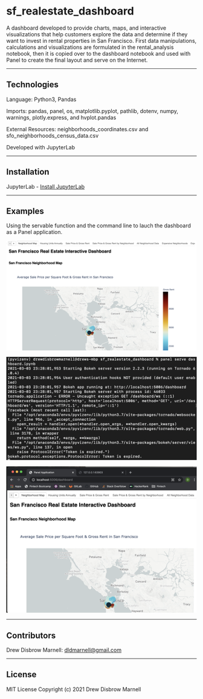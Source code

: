 # sf_realestate_dashboard

A dashboard developed to provide charts, maps, and interactive visualizations that help customers explore the data and determine if they want to invest in rental properties in San Francisco.  First data manipulations, calculations and visualizations are formulated in the rental_analysis notebook, then it is copied over to the dashboard notebook and used with Panel to create the final layout and serve on the Internet.

---

## Technologies

Language: Python3, Pandas 

Imports: pandas, panel, os, matplotlib.pyplot, pathlib, dotenv, numpy, warnings, plotly.express, and hvplot.pandas  

External Resources: neighborhoods_coordinates.csv and sfo_neighborhoods_census_data.csv

Developed with JupyterLab

---

## Installation

JupyterLab - [Install JupyterLab](https://jupyterlab.readthedocs.io/en/stable/getting_started/installation.html)

---

## Examples

Using the servable function and the command line to lauch the dashboard as a Panel application.

![dashboard_serve_function](Data/dashboard_serve_function.png)

![dashboard_serve_terminal](Data/dashboard_serve_terminal.png)

![dashboard_browser](Data/dashboard_browser.png)

---

## Contributors

Drew Disbrow Marnell: dldmarnell@gmail.com

---

## License

MIT License
Copyright (c) 2021 Drew Disbrow Marnell
